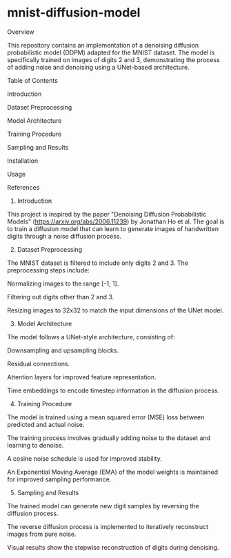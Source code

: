 # mnist-diffusion-model

Overview

This repository contains an implementation of a denoising diffusion probabilistic model (DDPM) adapted for the MNIST dataset. The model is specifically trained on images of digits 2 and 3, demonstrating the process of adding noise and denoising using a UNet-based architecture.

Table of Contents

Introduction

Dataset Preprocessing

Model Architecture

Training Procedure

Sampling and Results

Installation

Usage

References

1. Introduction

This project is inspired by the paper "Denoising Diffusion Probabilistic Models" (https://arxiv.org/abs/2006.11239) by Jonathan Ho et al. The goal is to train a diffusion model that can learn to generate images of handwritten digits through a noise diffusion process.

2. Dataset Preprocessing

The MNIST dataset is filtered to include only digits 2 and 3. The preprocessing steps include:

Normalizing images to the range [-1, 1].

Filtering out digits other than 2 and 3.

Resizing images to 32x32 to match the input dimensions of the UNet model.

3. Model Architecture

The model follows a UNet-style architecture, consisting of:

Downsampling and upsampling blocks.

Residual connections.

Attention layers for improved feature representation.

Time embeddings to encode timestep information in the diffusion process.

4. Training Procedure

The model is trained using a mean squared error (MSE) loss between predicted and actual noise.

The training process involves gradually adding noise to the dataset and learning to denoise.

A cosine noise schedule is used for improved stability.

An Exponential Moving Average (EMA) of the model weights is maintained for improved sampling performance.

5. Sampling and Results

The trained model can generate new digit samples by reversing the diffusion process.

The reverse diffusion process is implemented to iteratively reconstruct images from pure noise.

Visual results show the stepwise reconstruction of digits during denoising.


